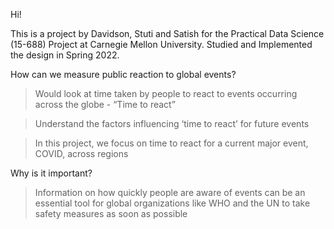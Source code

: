 Hi!

This is a project by Davidson, Stuti and Satish for the Practical Data Science (15-688) Project at Carnegie Mellon University.
Studied and Implemented the design in Spring 2022.

How can we measure public reaction to global events?

>Would look at time taken by people to react to events occurring across the globe - “Time to react”

>Understand the factors influencing ‘time to react’ for future events

>In this project, we focus on time to react for a current major event, COVID, across regions

Why is it important?

>Information on how quickly people are aware of events can be an essential tool for global organizations like WHO and the UN to take safety measures as soon as possible 
